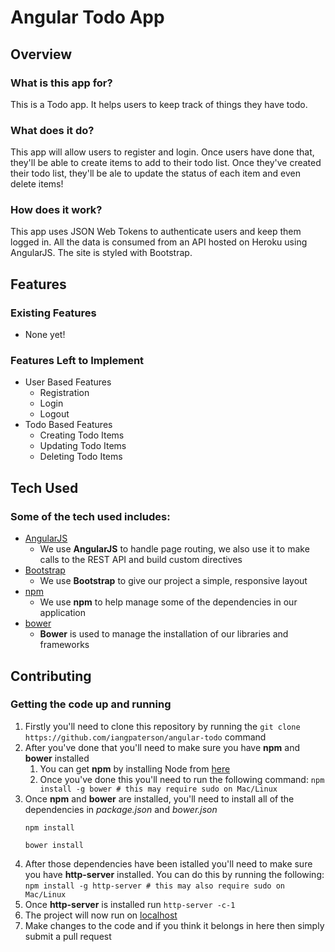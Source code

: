 # Angular Todo App

## Overview

### What is this app for?

This is a Todo app. It helps users to keep track of things they have todo.

### What does it do?

This app will allow users to register and login. Once users have done that, they'll be able to create items to add to their todo list. Once they've created  their todo list, they'll be ale to update the status of each item and even delete items!

### How does it work?

This app uses JSON Web Tokens to authenticate users and keep them logged in. All the data is consumed from an API hosted on Heroku using AngularJS. The site is styled with Bootstrap.

## Features

### Existing Features
- None yet!

### Features Left to Implement
- User Based Features
    - Registration
    - Login
    - Logout
- Todo Based Features
    - Creating Todo Items
    - Updating Todo Items
    - Deleting Todo Items

## Tech Used

### Some of the tech used includes:
- [AngularJS](https://angularjs.org/)
    - We use **AngularJS** to handle page routing, we also use it to make calls to the REST API and build custom directives
- [Bootstrap](https://getbootstrap.com/)
    - We use **Bootstrap** to give our project a simple, responsive layout
- [npm](https://npmjs.com/)
    - We use **npm** to help manage some of the dependencies in our application
- [bower](https://bower.io/)
    - **Bower** is used to manage the installation of our libraries and frameworks

## Contributing

### Getting the code up and running

1. Firstly you'll need to clone this repository by running the ```git clone https://github.com/iangpaterson/angular-todo``` command
2. After you've done that you'll need to make sure you have **npm** and **bower** installed
    1. You can get **npm** by installing Node from [here](https://nodesjs.org/en/)
    2. Once you've done this you'll need to run the following command:
        `npm install -g bower # this may require sudo on Mac/Linux`
3. Once **npm** and **bower** are installed, you'll need to install all of the dependencies in *package.json* and *bower.json*
    ```
    npm install

    bower install
    ```
4. After those dependencies have been istalled you'll need to make sure you have **http-server** installed. You can do this by running the following: ```npm install -g http-server # this may also require sudo on Mac/Linux```
5. Once **http-server** is installed run ```http-server -c-1```
6. The project will now run on [localhost](http://127.0.0.1:8080)
7. Make changes to the code and if you think it belongs in here then simply submit a pull request
